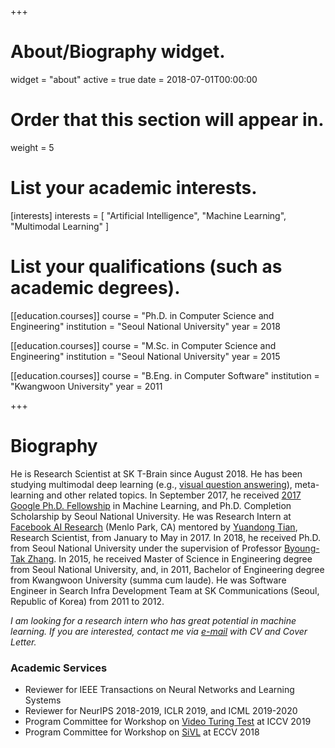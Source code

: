 +++
# About/Biography widget.
widget = "about"
active = true
date = 2018-07-01T00:00:00

# Order that this section will appear in.
weight = 5

# List your academic interests.
[interests]
  interests = [
    "Artificial Intelligence",
    "Machine Learning",
    "Multimodal Learning"
  ]

# List your qualifications (such as academic degrees).
[[education.courses]]
  course = "Ph.D. in Computer Science and Engineering"
  institution = "Seoul National University"
  year = 2018

[[education.courses]]
  course = "M.Sc. in Computer Science and Engineering"
  institution = "Seoul National University"
  year = 2015

[[education.courses]]
  course = "B.Eng. in Computer Software"
  institution = "Kwangwoon University"
  year = 2011
 
+++

# Biography

He is Research Scientist at SK T-Brain since August 2018. He has been studying multimodal deep learning (e.g., [visual question answering](http://visualqa.org)), meta-learning and other related topics. In September 2017, he received [2017 Google Ph.D. Fellowship](https://ai.googleblog.com/2017/09/highlights-from-annual-google-phd.html) in Machine Learning, and Ph.D. Completion Scholarship by Seoul National University. He was Research Intern at [Facebook AI Research](https://research.fb.com/category/facebook-ai-research/) (Menlo Park, CA) mentored by [Yuandong Tian](http://yuandong-tian.com), Research Scientist, from January to May in 2017. In 2018, he received Ph.D. from Seoul National University under the supervision of Professor [Byoung-Tak Zhang](https://bi.snu.ac.kr/~btzhang/). In 2015, he received Master of Science in Engineering degree from Seoul National University, and, in 2011, Bachelor of Engineering degree from Kwangwoon University (summa cum laude). He was Software Engineer in Search Infra Development Team at SK Communications (Seoul, Republic of Korea) from 2011 to 2012. 

_I am looking for a research intern who has great potential in machine learning. If you are interested, contact me via [e-mail](mailto:jnhwkim@sktbrain.com) with CV and Cover Letter._

<h3>Academic Services</h3>
<ul>
  <li>Reviewer for IEEE Transactions on Neural Networks and Learning Systems</li>
  <li>Reviewer for NeurIPS 2018-2019, ICLR 2019, and ICML 2019-2020</li>
  <li>Program Committee for Workshop on <a href="https://videoturingtest.github.io">Video Turing Test</a> at ICCV 2019</li>
  <li>Program Committee for Workshop on <a href="https://sites.google.com/view/sivl/">SiVL</a> at ECCV 2018</li>
</ul>
